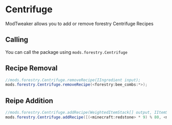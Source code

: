# Centrifuge

ModTweaker allows you to add or remove forestry Centrifuge Recipes

## Calling
You can call the  package using `mods.forestry.Centrifuge`

## Recipe Removal

```JAVA
//mods.forestry.Centrifuge.removeRecipe(IIngredient input);
mods.forestry.Centrifuge.removeRecipe(<forestry:bee_combs:*>);

```


## Reipe Addition

```JAVA
//mods.forestry.Centrifuge.addRecipe(WeightedItemStack[] output, IItemStack ingredients, int packagingTime);
mods.forestry.Centrifuge.addRecipe([(<minecraft:redstone> * 9) % 80, <minecraft:gold_ingot> % 12], <minecraft:redstone_block>, 100);
```

